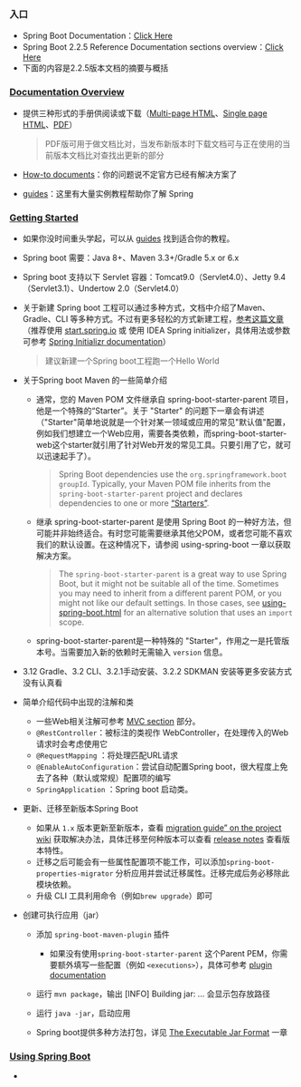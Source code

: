 ### 入口

- Spring Boot Documentation：[Click Here](<https://spring.io/projects/spring-boot#learn>)
- Spring Boot 2.2.5 Reference Documentation sections overview：[Click Here](<https://docs.spring.io/spring-boot/docs/2.2.5.RELEASE/reference/html/index.html>)
- 下面的内容是2.2.5版本文档的摘要与概括

### [Documentation Overview](https://docs.spring.io/spring-boot/docs/2.2.5.RELEASE/reference/html/documentation-overview.html#boot-documentation)

- 提供三种形式的手册供阅读或下载（[Multi-page HTML](https://docs.spring.io/spring-boot/docs/2.2.5.RELEASE/reference/html)、[Single page HTML](https://docs.spring.io/spring-boot/docs/2.2.5.RELEASE/reference/htmlsingle)、[PDF](https://docs.spring.io/spring-boot/docs/2.2.5.RELEASE/reference/pdf/spring-boot-reference.pdf)）

  > PDF版可用于做文档比对，当发布新版本时下载文档可与正在使用的当前版本文档比对查找出更新的部分

-  [How-to documents](https://docs.spring.io/spring-boot/docs/2.2.5.RELEASE/reference/html/howto.html#howto)：你的问题说不定官方已经有解决方案了
-  [guides](https://spring.io/guides)：这里有大量实例教程帮助你了解 Spring

### [Getting Started](https://docs.spring.io/spring-boot/docs/2.2.5.RELEASE/reference/html/getting-started.html#getting-started)

- 如果你没时间重头学起，可以从 [guides](https://spring.io/guides) 找到适合你的教程。
- Spring boot 需要：Java 8+、Maven 3.3+/Gradle 5.x or 6.x
- Spring boot 支持以下 Servlet 容器：Tomcat9.0（Servlet4.0）、Jetty 9.4（Servlet3.1）、Undertow 2.0（Servlet4.0）

- 关于新建 Spring boot 工程可以通过多种方式，文档中介绍了Maven、Gradle、CLI 等多种方式。不过有更多轻松的方式新建工程，[参考这篇文章](<https://blog.csdn.net/jianggujin/article/details/78748787>)（推荐使用 [start.spring.io](https://start.spring.io/) 或 使用 IDEA Spring initializer，具体用法或参数可参考 [Spring Initializr documentation](https://docs.spring.io/initializr/docs/current/reference/html//#user-guide)）

  > 建议新建一个Spring boot工程跑一个Hello World

- 关于Spring boot Maven 的一些简单介绍

  - 通常，您的 Maven POM 文件继承自 spring-boot-starter-parent 项目，他是一个特殊的“Starter”。关于 "Starter" 的问题下一章会有讲述（"Starter"简单地说就是一个针对某一领域或应用的常见"默认值"配置，例如我们想建立一个Web应用，需要各类依赖，而spring-boot-starter-web这个starter就引用了针对Web开发的常见工具。只要引用了它，就可以迅速起手了）。

    > Spring Boot dependencies use the `org.springframework.boot` `groupId`. Typically, your Maven POM file inherits from the `spring-boot-starter-parent` project and declares dependencies to one or more [“Starters”](https://docs.spring.io/spring-boot/docs/2.2.5.RELEASE/reference/html/using-spring-boot.html#using-boot-starter). 

  - 继承 spring-boot-starter-parent 是使用 Spring Boot 的一种好方法，但可能并非始终适合。有时您可能需要继承其他父POM，或者您可能不喜欢我们的默认设置。在这种情况下，请参阅 using-spring-boot 一章以获取解决方案。

    > The `spring-boot-starter-parent` is a great way to use Spring Boot, but it might not be suitable all of the time. Sometimes you may need to inherit from a different parent POM, or you might not like our default settings. In those cases, see [using-spring-boot.html](https://docs.spring.io/spring-boot/docs/2.2.5.RELEASE/reference/html/using-spring-boot.html#using-boot-maven-without-a-parent) for an alternative solution that uses an `import` scope.

  - spring-boot-starter-parent是一种特殊的 "Starter"，作用之一是托管版本号。当需要加入新的依赖时无需输入 `version` 信息。

- 3.12 Gradle、3.2 CLI、3.2.1手动安装、3.2.2 SDKMAN 安装等更多安装方式没有认真看

- 简单介绍代码中出现的注解和类

  - 一些Web相关注解可参考 [MVC section](https://docs.spring.io/spring/docs/5.2.4.RELEASE/spring-framework-reference/web.html#mvc) 部分。
  - `@RestController`：被标注的类视作 WebController，在处理传入的Web请求时会考虑使用它
  - `@RequestMapping` ：将处理匹配URL请求
  - `@EnableAutoConfiguration`：尝试自动配置Spring boot，很大程度上免去了各种（默认或常规）配置项的编写
  - `SpringApplication` ：Spring boot 启动类。

- 更新、迁移至新版本Spring Boot
  - 如果从 `1.x` 版本更新至新版本，查看 [migration guide” on the project wiki](https://github.com/spring-projects/spring-boot/wiki/Spring-Boot-2.0-Migration-Guide) 获取解决办法，具体迁移至何种版本可以查看 [release notes](https://github.com/spring-projects/spring-boot/wiki) 查看版本特性。
  - 迁移之后可能会有一些属性配置项不能工作，可以添加`spring-boot-properties-migrator` 分析应用并尝试迁移属性。迁移完成后务必移除此模块依赖。
  - 升级 CLI 工具利用命令（例如`brew upgrade`）即可

- 创建可执行应用（jar）

  - 添加 `spring-boot-maven-plugin` 插件

    - 如果没有使用`spring-boot-starter-parent` 这个Parent PEM，你需要额外填写一些配置（例如 `<executions>`），具体可参考 [plugin documentation](https://docs.spring.io/spring-boot/docs/2.2.5.RELEASE/maven-plugin//usage.html) 

  - 运行 `mvn package`，输出 [INFO] Building jar: ... 会显示包存放路径

  - 运行 `java -jar`，启动应用

  - Spring boot提供多种方法打包，详见 [The Executable Jar Format](https://docs.spring.io/spring-boot/docs/2.2.5.RELEASE/reference/html/appendix-executable-jar-format.html#executable-jar) 一章

    

### [Using Spring Boot](<https://docs.spring.io/spring-boot/docs/2.2.5.RELEASE/reference/html/using-spring-boot.html#using-boot-starter>)

- 